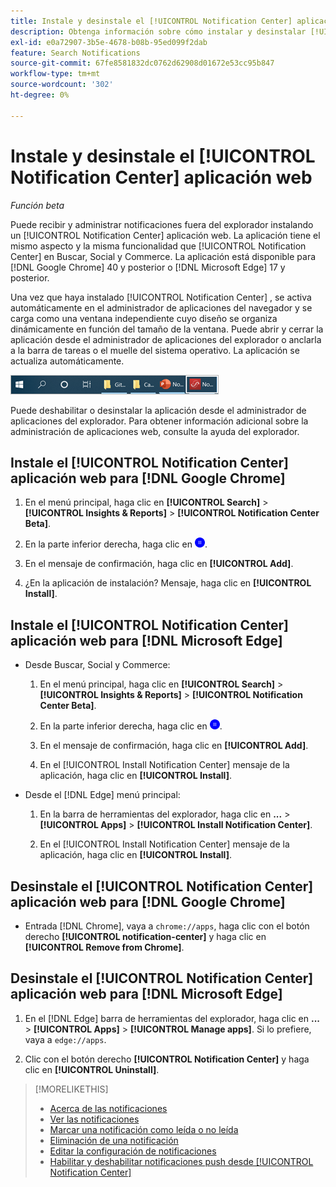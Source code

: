 ```yaml
---
title: Instale y desinstale el [!UICONTROL Notification Center] aplicación web
description: Obtenga información sobre cómo instalar y desinstalar [!UICONTROL Notification Center] aplicación web.
exl-id: e0a72907-3b5e-4678-b08b-95ed099f2dab
feature: Search Notifications
source-git-commit: 67fe8581832dc0762d62908d01672e53cc95b847
workflow-type: tm+mt
source-wordcount: '302'
ht-degree: 0%

---
```


# Instale y desinstale el [!UICONTROL Notification Center] aplicación web

*Función beta*

Puede recibir y administrar notificaciones fuera del explorador instalando un [!UICONTROL Notification Center] aplicación web. La aplicación tiene el mismo aspecto y la misma funcionalidad que [!UICONTROL Notification Center] en Buscar, Social y Commerce. La aplicación está disponible para [!DNL Google Chrome] 40 y posterior o [!DNL Microsoft Edge] 17 y posterior.

Una vez que haya instalado [!UICONTROL Notification Center] , se activa automáticamente en el administrador de aplicaciones del navegador y se carga como una ventana independiente cuyo diseño se organiza dinámicamente en función del tamaño de la ventana. Puede abrir y cerrar la aplicación desde el administrador de aplicaciones del explorador o anclarla a la barra de tareas o el muelle del sistema operativo. La aplicación se actualiza automáticamente.

![Icono del Centro de notificaciones en la barra de tareas de Microsoft Windows](/help/search-social-commerce/assets/windows-taskbar.png "Icono del Centro de notificaciones en la barra de tareas de Microsoft Windows")

Puede deshabilitar o desinstalar la aplicación desde el administrador de aplicaciones del explorador. Para obtener información adicional sobre la administración de aplicaciones web, consulte la ayuda del explorador.

## Instale el [!UICONTROL Notification Center] aplicación web para [!DNL Google Chrome]

1. En el menú principal, haga clic en **[!UICONTROL Search]** > **[!UICONTROL Insights & Reports]** > **[!UICONTROL Notification Center Beta]**.

1. En la parte inferior derecha, haga clic en ![Instalación de la aplicación web del Centro de notificaciones](/help/search-social-commerce/assets/notifications-install-app.png "Instalación de la aplicación web del Centro de notificaciones").

1. En el mensaje de confirmación, haga clic en **[!UICONTROL Add]**.

1. ¿En la aplicación de instalación? Mensaje, haga clic en **[!UICONTROL Install]**.

## Instale el [!UICONTROL Notification Center] aplicación web para [!DNL Microsoft Edge]

* Desde Buscar, Social y Commerce:

   1. En el menú principal, haga clic en **[!UICONTROL Search]** > **[!UICONTROL Insights & Reports]** > **[!UICONTROL Notification Center Beta]**.

   1. En la parte inferior derecha, haga clic en ![Instalación de la aplicación web del Centro de notificaciones](/help/search-social-commerce/assets/notifications-install-app.png "Instalación de la aplicación web del Centro de notificaciones").

   1. En el mensaje de confirmación, haga clic en **[!UICONTROL Add]**.

   1. En el [!UICONTROL Install Notification Center] mensaje de la aplicación, haga clic en **[!UICONTROL Install]**.

* Desde el [!DNL Edge] menú principal:

   1. En la barra de herramientas del explorador, haga clic en **...** > **[!UICONTROL Apps]** > **[!UICONTROL Install Notification Center]**.

   1. En el [!UICONTROL Install Notification Center] mensaje de la aplicación, haga clic en **[!UICONTROL Install]**.

## Desinstale el [!UICONTROL Notification Center] aplicación web para [!DNL Google Chrome]

* Entrada [!DNL Chrome], vaya a `chrome://apps`, haga clic con el botón derecho **[!UICONTROL notification-center]** y haga clic en **[!UICONTROL Remove from Chrome]**.

## Desinstale el [!UICONTROL Notification Center] aplicación web para [!DNL Microsoft Edge]

1. En el [!DNL Edge] barra de herramientas del explorador, haga clic en **...** > **[!UICONTROL Apps]** > **[!UICONTROL Manage apps]**. Si lo prefiere, vaya a `edge://apps`.

1. Clic con el botón derecho **[!UICONTROL Notification Center]** y haga clic en **[!UICONTROL Uninstall]**.

>[!MORELIKETHIS]
>
>* [Acerca de las notificaciones](/help/search-social-commerce/notifications/notification-about.md)
>* [Ver las notificaciones](notification-view.md)
>* [Marcar una notificación como leída o no leída](notification-mark-read-unread.md)
>* [Eliminación de una notificación](notification-delete.md)
>* [Editar la configuración de notificaciones](notification-edit.md)
>* [Habilitar y deshabilitar notificaciones push desde [!UICONTROL Notification Center]](notifications-push-enable-disable.md)
